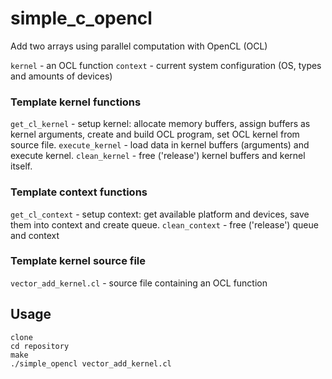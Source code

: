 # simple_c_opencl
Add two arrays using parallel computation with OpenCL (OCL)

`kernel` - an OCL function
`context` - current system configuration (OS, types and amounts of devices)

### Template kernel functions

`get_cl_kernel` - setup kernel: allocate memory buffers, assign buffers as kernel arguments, create and build OCL program, set OCL kernel from source file.
`execute_kernel` - load data in kernel buffers (arguments) and execute kernel.
`clean_kernel` - free ('release') kernel buffers and kernel itself.

### Template context functions

`get_cl_context` - setup context: get available platform and devices, save them into context and create queue.
`clean_context` - free ('release') queue and context

### Template kernel source file

`vector_add_kernel.cl` - source file containing an OCL function

## Usage

    clone
    cd repository
    make
    ./simple_opencl vector_add_kernel.cl
